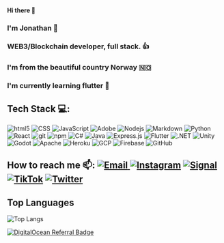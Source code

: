 #### Hi there 👋

### I'm Jonathan 👋

### WEB3/Blockchain developer, full stack. 👍

### I'm from the beautiful country Norway 🇳🇴

### I'm currently learning flutter 🦋

## Tech Stack 💻:

<p>
  <img alt="html5" src="https://img.shields.io/badge/html5-%23E34F26.svg?style=for-the-badge&logo=html5&logoColor=white"/>
  <img alt="CSS" src="https://img.shields.io/badge/css3-%231572B6.svg?style=for-the-badge&logo=css3&logoColor=white"/>
  <img alt="JavaScript" src="https://img.shields.io/badge/javascript-%23323330.svg?style=for-the-badge&logo=javascript&logoColor=%23F7DF1E"/>
  <img alt="Adobe" src="https://img.shields.io/badge/adobe-%23FF0000.svg?style=for-the-badge&logo=adobe&logoColor=white">
  <img alt="Nodejs" src="https://img.shields.io/badge/node.js-6DA55F?style=for-the-badge&logo=node.js&logoColor=white"/>
  <img alt="Markdown" src="https://img.shields.io/badge/markdown-%23000000.svg?style=for-the-badge&logo=markdown&logoColor=white"/>
  <img alt="Python" src="https://img.shields.io/badge/Python%20-%2314354C.svg?style=flat-square&logo=python&logoColor=white"/>
  <img alt="React" src="https://img.shields.io/badge/react-%2320232a.svg?style=for-the-badge&logo=react&logoColor=%2361DAFB"/>
  <img alt="git" src="https://img.shields.io/badge/-Git-F05032?style=flat-square&logo=git&logoColor=white"/>
  <img alt="npm" src="https://img.shields.io/badge/-NPM-CB3837?style=flat-square&logo=npm&logoColor=white"/>
  <img alt="C#" src="https://img.shields.io/badge/c%23-%23239120.svg?style=for-the-badge&logo=c-sharp&logoColor=white"/>
  <img alt="Java" src="https://img.shields.io/badge/java-%23ED8B00.svg?style=for-the-badge&logo=java&logoColor=white"/>
  <img alt="Express.js" src="https://img.shields.io/badge/express.js-%23404d59.svg?style=for-the-badge&logo=express&logoColor=%2361DAFB"/>
  <img alt="Flutter" src="https://img.shields.io/badge/Flutter-%2302569B.svg?style=for-the-badge&logo=Flutter&logoColor=white"/>
  <img alt=".NET" src="https://img.shields.io/badge/.NET-5C2D91?style=for-the-badge&logo=.net&logoColor=white"/>
  <img alt="Unity" src="https://img.shields.io/badge/unity-%23000000.svg?style=for-the-badge&logo=unity&logoColor=white"/>
  <img alt="Godot" src="https://img.shields.io/badge/GODOT-%23FFFFFF.svg?style=for-the-badge&logo=godot-engine"/>
  <img alt="Apache" src="https://img.shields.io/badge/apache-%23D42029.svg?style=for-the-badge&logo=apache&logoColor=white"/>
  <img alt="Heroku" src="https://img.shields.io/badge/heroku-%23430098.svg?style=for-the-badge&logo=heroku&logoColor=white"/>
  <img alt="GCP" src="https://img.shields.io/badge/GoogleCloud-%234285F4.svg?style=for-the-badge&logo=google-cloud&logoColor=white"/>
  <img alt="Firebase" src="https://img.shields.io/badge/firebase-%23039BE5.svg?style=for-the-badge&logo=firebase"/>
  <img alt="GitHub" src="https://img.shields.io/badge/github-%23121011.svg?style=for-the-badge&logo=github&logoColor=white"/>
</p>  

## How to reach me 📫: <a href="mailto:zendotpy@gmail.com">![Email](https://img.shields.io/badge/Gmail-D14836?style=for-the-badge&logo=gmail&logoColor=white) <a href="https://www.instagram.com/kanyeenjoyer">![Instagram](https://img.shields.io/badge/KanyeEnjoyer-%23E4405F.svg?style=for-the-badge&logo=Instagram&logoColor=white)</a> <a href="https://Signal.com">![Signal](https://img.shields.io/badge/Signal-%23039BE5.svg?style=for-the-badge&logo=Signal&logoColor=white)</a> <a href="https://www.tiktok.com/@z3nxy">![TikTok](https://img.shields.io/badge/Z3NXY-%23000000.svg?style=for-the-badge&logo=TikTok&logoColor=white)</a> <a href="https://twitter.com/zenxdev">![Twitter](https://img.shields.io/badge/zenxdev-%231DA1F2.svg?style=for-the-badge&logo=Twitter&logoColor=white)</a>


## Top Languages

![Top Langs](https://github-readme-stats.vercel.app/api/top-langs/?username=CrackheadRetard&layout=compact)</a>

[![DigitalOcean Referral Badge](https://web-platforms.sfo2.digitaloceanspaces.com/WWW/Badge%203.svg)](https://www.digitalocean.com/?refcode=f4d8d1ad4946&utm_campaign=Referral_Invite&utm_medium=Referral_Program&utm_source=badge)
